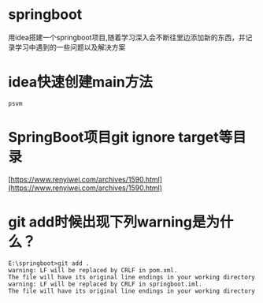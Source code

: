 # springboot
用idea搭建一个springboot项目,随着学习深入会不断往里边添加新的东西，并记录学习中遇到的一些问题以及解决方案


# idea快速创建main方法
    psvm
    
# SpringBoot项目git ignore target等目录
  [https://www.renyiwei.com/archives/1590.html](https://www.renyiwei.com/archives/1590.html)
    
    
# git add时候出现下列warning是为什么？
    E:\springboot>git add .
    warning: LF will be replaced by CRLF in pom.xml.
    The file will have its original line endings in your working directory
    warning: LF will be replaced by CRLF in springboot.iml.
    The file will have its original line endings in your working directory




